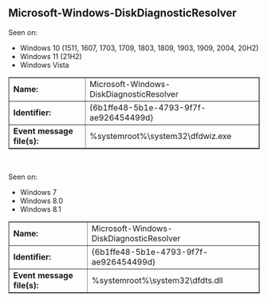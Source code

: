 ## Microsoft-Windows-DiskDiagnosticResolver

Seen on:
* Windows 10 (1511, 1607, 1703, 1709, 1803, 1809, 1903, 1909, 2004, 20H2)
* Windows 11 (21H2)
* Windows Vista

<table border="1" class="docutils">
  <tbody>
    <tr>
      <td><b>Name:</b></td>
      <td>Microsoft-Windows-DiskDiagnosticResolver</td>
    </tr>
    <tr>
      <td><b>Identifier:</b></td>
      <td>{6b1ffe48-5b1e-4793-9f7f-ae926454499d}</td>
    </tr>
    <tr>
      <td><b>Event message file(s):</b></td>
      <td>%systemroot%\system32\dfdwiz.exe</td>
    </tr>
  </tbody>
</table>

&nbsp;

Seen on:
* Windows 7
* Windows 8.0
* Windows 8.1

<table border="1" class="docutils">
  <tbody>
    <tr>
      <td><b>Name:</b></td>
      <td>Microsoft-Windows-DiskDiagnosticResolver</td>
    </tr>
    <tr>
      <td><b>Identifier:</b></td>
      <td>{6b1ffe48-5b1e-4793-9f7f-ae926454499d}</td>
    </tr>
    <tr>
      <td><b>Event message file(s):</b></td>
      <td>%systemroot%\system32\dfdts.dll</td>
    </tr>
  </tbody>
</table>

&nbsp;

